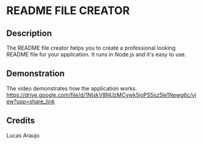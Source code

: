 # README FILE CREATOR

## Description

The README file creator helps you to create a professional looking README file for your application.
It runs in Node.js and it's easy to use.

## Demonstration

The video demonstrates how the application works.
https://drive.google.com/file/d/1NIskV8NUzMCywk5joPS5sz5le1Newg6c/view?usp=share_link

## Credits

Lucas Araujo
